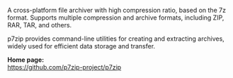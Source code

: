 A cross-platform file archiver with high compression ratio, based on the 7z format.
Supports multiple compression and archive formats, including ZIP, RAR, TAR, and others.

p7zip provides command-line utilities for creating and extracting archives, widely used for efficient data storage and transfer.

**Home page:**  
<https://github.com/p7zip-project/p7zip>

